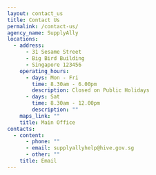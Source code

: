 ```yaml
---
layout: contact_us
title: Contact Us
permalink: /contact-us/
agency_name: SupplyAlly
locations:
  - address:
      - 31 Sesame Street
      - Big Bird Building
      - Singapore 123456
    operating_hours:
      - days: Mon - Fri
        time: 8.30am - 6.00pm
        description: Closed on Public Holidays
      - days: Sat
        time: 8.30am - 12.00pm
        description: ""
    maps_link: ""
    title: Main Office
contacts:
  - content:
      - phone: ""
      - email: supplyallyhelp@hive.gov.sg
      - other: ""
    title: Email
---
```

